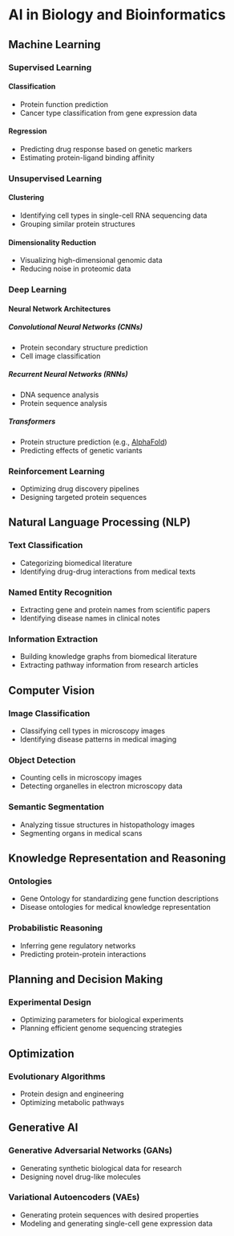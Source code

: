 # AI in Biology and Bioinformatics

## Machine Learning
### Supervised Learning
#### Classification
- Protein function prediction
- Cancer type classification from gene expression data
#### Regression
- Predicting drug response based on genetic markers
- Estimating protein-ligand binding affinity
### Unsupervised Learning
#### Clustering
- Identifying cell types in single-cell RNA sequencing data
- Grouping similar protein structures
#### Dimensionality Reduction
- Visualizing high-dimensional genomic data
- Reducing noise in proteomic data
### Deep Learning
#### Neural Network Architectures
##### Convolutional Neural Networks (CNNs)
- Protein secondary structure prediction
- Cell image classification
##### Recurrent Neural Networks (RNNs)
- DNA sequence analysis
- Protein sequence analysis
##### Transformers
- Protein structure prediction (e.g., [AlphaFold](https://alphafold.ebi.ac.uk/))
- Predicting effects of genetic variants
### Reinforcement Learning
- Optimizing drug discovery pipelines
- Designing targeted protein sequences

## Natural Language Processing (NLP)
### Text Classification
- Categorizing biomedical literature
- Identifying drug-drug interactions from medical texts
### Named Entity Recognition
- Extracting gene and protein names from scientific papers
- Identifying disease names in clinical notes
### Information Extraction
- Building knowledge graphs from biomedical literature
- Extracting pathway information from research articles

## Computer Vision
### Image Classification
- Classifying cell types in microscopy images
- Identifying disease patterns in medical imaging
### Object Detection
- Counting cells in microscopy images
- Detecting organelles in electron microscopy data
### Semantic Segmentation
- Analyzing tissue structures in histopathology images
- Segmenting organs in medical scans

## Knowledge Representation and Reasoning
### Ontologies
- Gene Ontology for standardizing gene function descriptions
- Disease ontologies for medical knowledge representation
### Probabilistic Reasoning
- Inferring gene regulatory networks
- Predicting protein-protein interactions

## Planning and Decision Making
### Experimental Design
- Optimizing parameters for biological experiments
- Planning efficient genome sequencing strategies

## Optimization
### Evolutionary Algorithms
- Protein design and engineering
- Optimizing metabolic pathways

## Generative AI
### Generative Adversarial Networks (GANs)
- Generating synthetic biological data for research
- Designing novel drug-like molecules
### Variational Autoencoders (VAEs)
- Generating protein sequences with desired properties
- Modeling and generating single-cell gene expression data

<!-- ## AI in Specific Biological Domains -->
<!-- ### Genomics -->
<!-- - Genome assembly and annotation -->
<!-- - Predicting gene expression levels -->
<!-- ### Proteomics -->
<!-- - Protein structure prediction -->
<!-- - Identifying post-translational modifications -->
<!-- ### Metabolomics -->
<!-- - Metabolic pathway reconstruction -->
<!-- - Predicting metabolite interactions -->
<!-- ### Microbiome Analysis -->
<!-- - Characterizing microbial communities -->
<!-- - Predicting microbiome-host interactions -->
<!-- ### Neuroscience -->
<!-- - Brain connectivity mapping -->
<!-- - Decoding neural signals -->
<!-- ### Ecology and Evolution -->
<!-- - Species distribution modeling -->
<!-- - Phylogenetic tree construction -->
